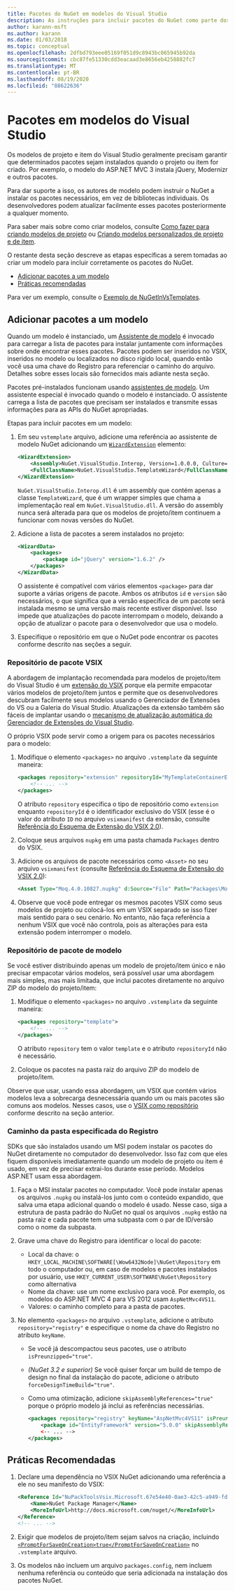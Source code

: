 ```yaml
---
title: Pacotes do NuGet em modelos do Visual Studio
description: As instruções para incluir pacotes do NuGet como parte dos modelos de projeto e de item do Visual Studio.
author: karann-msft
ms.author: karann
ms.date: 01/03/2018
ms.topic: conceptual
ms.openlocfilehash: 2dfbd793eee05169f051d9c8943bc065945b92da
ms.sourcegitcommit: cbc87fe51330cdd3eacaad3e8656eb4258882fc7
ms.translationtype: MT
ms.contentlocale: pt-BR
ms.lasthandoff: 08/19/2020
ms.locfileid: "88622636"
---
```

# <a name="packages-in-visual-studio-templates"></a>Pacotes em modelos do Visual Studio

Os modelos de projeto e item do Visual Studio geralmente precisam garantir que determinados pacotes sejam instalados quando o projeto ou item for criado. Por exemplo, o modelo do ASP.NET MVC 3 instala jQuery, Modernizr e outros pacotes.

Para dar suporte a isso, os autores de modelo podem instruir o NuGet a instalar os pacotes necessários, em vez de bibliotecas individuais. Os desenvolvedores podem atualizar facilmente esses pacotes posteriormente a qualquer momento.

Para saber mais sobre como criar modelos, consulte [Como fazer para criando modelos de projeto](/visualstudio/ide/how-to-create-project-templates) ou [Criando modelos personalizados de projeto e de item](/visualstudio/extensibility/creating-custom-project-and-item-templates).

O restante desta seção descreve as etapas específicas a serem tomadas ao criar um modelo para incluir corretamente os pacotes do NuGet.

- [Adicionar pacotes a um modelo](#adding-packages-to-a-template)
- [Práticas recomendadas](#best-practices)

Para ver um exemplo, consulte o [Exemplo de NuGetInVsTemplates](https://bitbucket.org/marcind/nugetinvstemplates).

## <a name="adding-packages-to-a-template"></a>Adicionar pacotes a um modelo

Quando um modelo é instanciado, um [Assistente de modelo](/visualstudio/extensibility/how-to-use-wizards-with-project-templates) é invocado para carregar a lista de pacotes para instalar juntamente com informações sobre onde encontrar esses pacotes. Pacotes podem ser inseridos no VSIX, inseridos no modelo ou localizados no disco rígido local, quando então você usa uma chave do Registro para referenciar o caminho do arquivo. Detalhes sobre esses locais são fornecidos mais adiante nesta seção.

Pacotes pré-instalados funcionam usando [assistentes de modelo](/visualstudio/extensibility/how-to-use-wizards-with-project-templates). Um assistente especial é invocado quando o modelo é instanciado. O assistente carrega a lista de pacotes que precisam ser instalados e transmite essas informações para as APIs do NuGet apropriadas.

Etapas para incluir pacotes em um modelo:

1. Em seu `vstemplate` arquivo, adicione uma referência ao assistente de modelo NuGet adicionando um [`WizardExtension`](/visualstudio/extensibility/wizardextension-element-visual-studio-templates) elemento:

    ```xml
    <WizardExtension>
        <Assembly>NuGet.VisualStudio.Interop, Version=1.0.0.0, Culture=neutral, PublicKeyToken=b03f5f7f11d50a3a</Assembly>
        <FullClassName>NuGet.VisualStudio.TemplateWizard</FullClassName>
    </WizardExtension>
    ```

    `NuGet.VisualStudio.Interop.dll` é um assembly que contém apenas a classe `TemplateWizard`, que é um wrapper simples que chama a implementação real em `NuGet.VisualStudio.dll`. A versão do assembly nunca será alterada para que os modelos de projeto/item continuem a funcionar com novas versões do NuGet.

1. Adicione a lista de pacotes a serem instalados no projeto:

    ```xml
    <WizardData>
        <packages>
            <package id="jQuery" version="1.6.2" />
        </packages>
    </WizardData>
    ```

    O assistente é compatível com vários elementos `<package>` para dar suporte a várias origens de pacote. Ambos os atributos `id` e `version` são necessários, o que significa que a versão específica de um pacote será instalada mesmo se uma versão mais recente estiver disponível. Isso impede que atualizações do pacote interrompam o modelo, deixando a opção de atualizar o pacote para o desenvolvedor que usa o modelo.

1. Especifique o repositório em que o NuGet pode encontrar os pacotes conforme descrito nas seções a seguir.

### <a name="vsix-package-repository"></a>Repositório de pacote VSIX

A abordagem de implantação recomendada para modelos de projeto/item do Visual Studio é um [extensão do VSIX](/visualstudio/extensibility/shipping-visual-studio-extensions) porque ela permite empacotar vários modelos de projeto/item juntos e permite que os desenvolvedores descubram facilmente seus modelos usando o Gerenciador de Extensões do VS ou a Galeria do Visual Studio. Atualizações da extensão também são fáceis de implantar usando o [mecanismo de atualização automática do Gerenciador de Extensões do Visual Studio](/visualstudio/extensibility/how-to-update-a-visual-studio-extension).

O próprio VSIX pode servir como a origem para os pacotes necessários para o modelo:

1. Modifique o elemento `<packages>` no arquivo `.vstemplate` da seguinte maneira:

    ```xml
    <packages repository="extension" repositoryId="MyTemplateContainerExtensionId">
        <!-- ... -->
    </packages>
    ```

    O atributo `repository` especifica o tipo de repositório como `extension` enquanto `repositoryId` é o identificador exclusivo do VSIX (esse é o valor do atributo `ID` no arquivo `vsixmanifest` da extensão, consulte [Referência do Esquema de Extensão do VSIX 2.0](/visualstudio/extensibility/vsix-extension-schema-2-0-reference)).

1. Coloque seus arquivos `nupkg` em uma pasta chamada `Packages` dentro do VSIX.

1. Adicione os arquivos de pacote necessários como `<Asset>` no seu arquivo `vsixmanifest` (consulte [Referência do Esquema de Extensão do VSIX 2.0](/visualstudio/extensibility/vsix-extension-schema-2-0-reference)):

    ```xml
    <Asset Type="Moq.4.0.10827.nupkg" d:Source="File" Path="Packages\Moq.4.0.10827.nupkg" d:VsixSubPath="Packages" />
    ```

1. Observe que você pode entregar os mesmos pacotes VSIX como seus modelos de projeto ou colocá-los em um VSIX separado se isso fizer mais sentido para o seu cenário. No entanto, não faça referência a nenhum VSIX que você não controla, pois as alterações para esta extensão podem interromper o modelo.

### <a name="template-package-repository"></a>Repositório de pacote de modelo

Se você estiver distribuindo apenas um modelo de projeto/item único e não precisar empacotar vários modelos, será possível usar uma abordagem mais simples, mas mais limitada, que inclui pacotes diretamente no arquivo ZIP do modelo do projeto/item:

1. Modifique o elemento `<packages>` no arquivo `.vstemplate` da seguinte maneira:

    ```xml
    <packages repository="template">
        <!-- ... -->
    </packages>
    ```

    O atributo `repository` tem o valor `template` e o atributo `repositoryId` não é necessário.

1. Coloque os pacotes na pasta raiz do arquivo ZIP do modelo de projeto/item.

Observe que usar, usando essa abordagem, um VSIX que contém vários modelos leva a sobrecarga desnecessária quando um ou mais pacotes são comuns aos modelos. Nesses casos, use o [VSIX como repositório](#vsix-package-repository) conforme descrito na seção anterior.

### <a name="registry-specified-folder-path"></a>Caminho da pasta especificada do Registro

SDKs que são instalados usando um MSI podem instalar os pacotes do NuGet diretamente no computador do desenvolvedor. Isso faz com que eles fiquem disponíveis imediatamente quando um modelo de projeto ou item é usado, em vez de precisar extrai-los durante esse período. Modelos ASP.NET usam essa abordagem.

1. Faça o MSI instalar pacotes no computador. Você pode instalar apenas os arquivos `.nupkg` ou instalá-los junto com o conteúdo expandido, que salva uma etapa adicional quando o modelo é usado. Nesse caso, siga a estrutura de pasta padrão do NuGet no qual os arquivos `.nupkg` estão na pasta raiz e cada pacote tem uma subpasta com o par de ID/versão como o nome da subpasta.

1. Grave uma chave do Registro para identificar o local do pacote:

    - Local da chave: o `HKEY_LOCAL_MACHINE\SOFTWARE[\Wow6432Node]\NuGet\Repository` em todo o computador ou, em caso de modelos e pacotes instalados por usuário, use `HKEY_CURRENT_USER\SOFTWARE\NuGet\Repository` como alternativa
    - Nome da chave: use um nome exclusivo para você. Por exemplo, os modelos do ASP.NET MVC 4 para VS 2012 usam `AspNetMvc4VS11`.
    - Valores: o caminho completo para a pasta de pacotes.

1. No elemento `<packages>` no arquivo `.vstemplate`, adicione o atributo `repository="registry"` e especifique o nome da chave do Registro no atributo `keyName`.

    - Se você já descompactou seus pacotes, use o atributo `isPreunzipped="true"`.
    - *(NuGet 3.2 e superior)* Se você quiser forçar um build de tempo de design no final da instalação do pacote, adicione o atributo `forceDesignTimeBuild="true"`.
    - Como uma otimização, adicione `skipAssemblyReferences="true"` porque o próprio modelo já inclui as referências necessárias.

        ```xml
        <packages repository="registry" keyName="AspNetMvc4VS11" isPreunzipped="true">
            <package id="EntityFramework" version="5.0.0" skipAssemblyReferences="true" />
            <-- ... -->
        </packages>
        ```

## <a name="best-practices"></a>Práticas Recomendadas

1. Declare uma dependência no VSIX NuGet adicionando uma referência a ele no seu manifesto do VSIX:

    ```xml
    <Reference Id="NuPackToolsVsix.Microsoft.67e54e40-0ae3-42c5-a949-fddf5739e7a5" MinVersion="1.7.30402.9028">
        <Name>NuGet Package Manager</Name>
        <MoreInfoUrl>http://docs.microsoft.com/nuget/</MoreInfoUrl>
    </Reference>
    <!-- ... -->
    ```

1. Exigir que modelos de projeto/item sejam salvos na criação, incluindo [`<PromptForSaveOnCreation>true</PromptForSaveOnCreation>`](/visualstudio/extensibility/promptforsaveoncreation-element-visual-studio-templates) no `.vstemplate` arquivo.

1. Os modelos não incluem um arquivo `packages.config`, nem incluem nenhuma referência ou conteúdo que seria adicionada na instalação dos pacotes NuGet.

